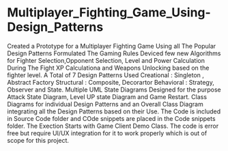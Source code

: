 # Multiplayer_Fighting_Game_Using-Design_Patterns
Created a Prototype for a Multiplayer Fighting Game Using all The Popular Design Patterns
Formulated The Gaming Rules
Deviced few new Algorithms for Fighter Selection,Opponent Selection, Level and Power Calculation During The Fight
XP Calculationa and Weapons Unlocking based on the fighter level.
A Total of 7 Design Patterns Used
Creational : Singleton , Abstract Factory
Structural : Composite, Decorartor
Behavioral : Strategy, Observer and State.
Multiple UML State Diagrams Designed for the purpose Attack State Diagram, Level UP state Diagram and Game Restart.
Class Diagrams for individual Design Patterns and an Overall Class Diagram integrating all the Design Patterns based on their Use.
The Code is included in Source Code folder and COde snippets are placed in the Code snippets folder.
The Exection Starts with Game Client Demo Class.
The code is error free but require UI/UX integration for it to work properly which is out of scope for this project.
